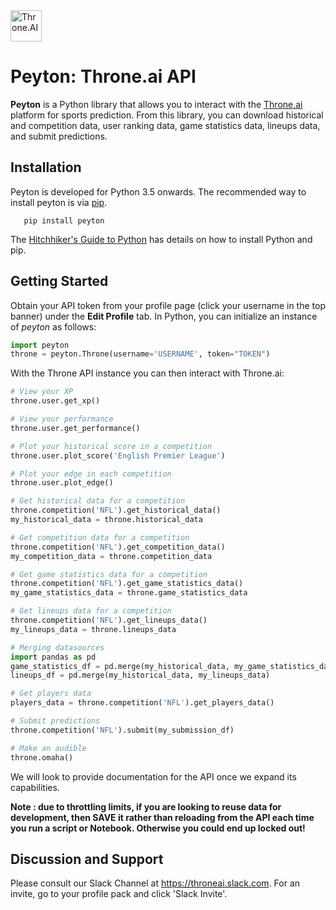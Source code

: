 <img src="https://www.throne.ai/static/logos/logo-only-left-white.png" alt="Throne.AI" height=50 />

Peyton: Throne.ai API
===================================

**Peyton** is a Python library that allows you to interact with the <a href="https://www.throne.ai">Throne.ai</a> platform for sports prediction. From this library, you can download historical and competition data, user ranking data, game statistics data, lineups data, and submit predictions.

Installation
------------

Peyton is developed for Python 3.5 onwards. The recommended way to
install peyton is via <a href="https://pypi.python.org/pypi/pip">pip</a>.

```
   pip install peyton
```

The <a href="http://docs.python-guide.org/en/latest/starting/installation">Hitchhiker's Guide to Python</a> has details on how to install Python and pip.

Getting Started
----------

Obtain your API token from your profile page (click your username in the top banner) under the **Edit Profile** tab. In Python, you can initialize an instance of *peyton* as follows:

```python
import peyton
throne = peyton.Throne(username='USERNAME', token="TOKEN")
```

With the Throne API instance you can then interact with Throne.ai:

```python
# View your XP
throne.user.get_xp()

# View your performance
throne.user.get_performance()

# Plot your historical score in a competition
throne.user.plot_score('English Premier League')

# Plot your edge in each competition
throne.user.plot_edge()

# Get historical data for a competition
throne.competition('NFL').get_historical_data()
my_historical_data = throne.historical_data

# Get competition data for a competition
throne.competition('NFL').get_competition_data()
my_competition_data = throne.competition_data

# Get game statistics data for a competition
throne.competition('NFL').get_game_statistics_data()
my_game_statistics_data = throne.game_statistics_data

# Get lineups data for a competition
throne.competition('NFL').get_lineups_data()
my_lineups_data = throne.lineups_data

# Merging datasources
import pandas as pd
game_statistics_df = pd.merge(my_historical_data, my_game_statistics_data)
lineups_df = pd.merge(my_historical_data, my_lineups_data)

# Get players data
players_data = throne.competition('NFL').get_players_data()

# Submit predictions 
throne.competition('NFL').submit(my_submission_df)

# Make an audible
throne.omaha()
```

We will look to provide documentation for the API once we expand its capabilities. 

**Note : due to throttling limits, if you are looking to reuse data for development, then SAVE it rather than reloading from the API each time you run a script or Notebook. Otherwise you could end up locked out!**

Discussion and Support
---------------------------

Please consult our Slack Channel at https://throneai.slack.com. For an invite, go to your profile pack and click 'Slack Invite'.
